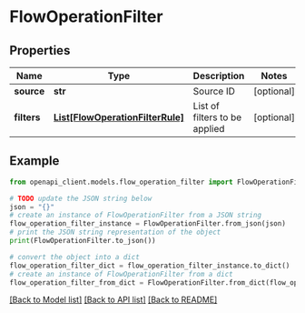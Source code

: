 # FlowOperationFilter


## Properties

Name | Type | Description | Notes
------------ | ------------- | ------------- | -------------
**source** | **str** | Source ID | [optional] 
**filters** | [**List[FlowOperationFilterRule]**](FlowOperationFilterRule.md) | List of filters to be applied | [optional] 

## Example

```python
from openapi_client.models.flow_operation_filter import FlowOperationFilter

# TODO update the JSON string below
json = "{}"
# create an instance of FlowOperationFilter from a JSON string
flow_operation_filter_instance = FlowOperationFilter.from_json(json)
# print the JSON string representation of the object
print(FlowOperationFilter.to_json())

# convert the object into a dict
flow_operation_filter_dict = flow_operation_filter_instance.to_dict()
# create an instance of FlowOperationFilter from a dict
flow_operation_filter_from_dict = FlowOperationFilter.from_dict(flow_operation_filter_dict)
```
[[Back to Model list]](../README.md#documentation-for-models) [[Back to API list]](../README.md#documentation-for-api-endpoints) [[Back to README]](../README.md)


